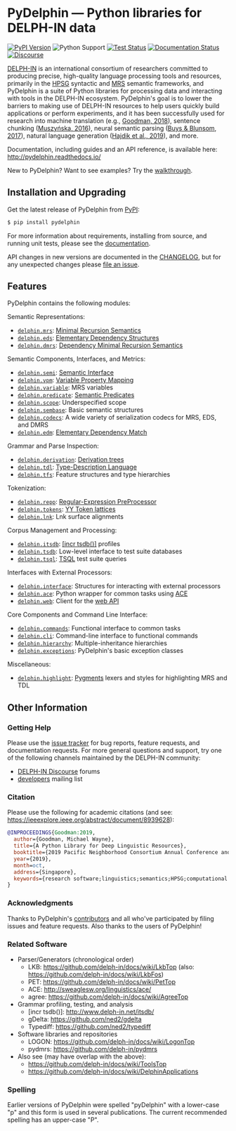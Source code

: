 # PyDelphin &mdash; Python libraries for DELPH-IN data

[![PyPI Version](https://img.shields.io/pypi/v/pydelphin.svg)](https://pypi.org/project/PyDelphin/)
![Python Support](https://img.shields.io/pypi/pyversions/pydelphin.svg)
[![Test Status](https://github.com/delph-in/pydelphin/actions/workflows/checks.yml/badge.svg)](https://github.com/delph-in/pydelphin/actions/workflows/checks.yml)
[![Documentation Status](https://readthedocs.org/projects/pydelphin/badge/?version=latest)](https://pydelphin.readthedocs.io/en/latest/?badge=latest)
[![Discourse](https://img.shields.io/badge/discourse-purple?logo=discourse)](https://delphinqa.ling.washington.edu/)

[DELPH-IN][] is an international consortium of researchers committed
to producing precise, high-quality language processing tools and
resources, primarily in the [HPSG][] syntactic and [MRS][] semantic
frameworks, and PyDelphin is a suite of Python libraries for
processing data and interacting with tools in the DELPH-IN
ecosystem. PyDelphin's goal is to lower the barriers to making use of
DELPH-IN resources to help users quickly build applications or perform
experiments, and it has been successfully used for research into
machine translation (e.g., [Goodman, 2018]), sentence chunking
([Muszyńska, 2016]), neural semantic parsing ([Buys & Blunsom, 2017]),
natural language generation ([Hajdik et al., 2019]), and more.

[DELPH-IN]: https://delph-in.github.io/docs/home/Home/
[HPSG]: https://en.wikipedia.org/wiki/Head-driven_phrase_structure_grammar
[MRS]: https://github.com/delph-in/docs/wiki/RmrsTop
[Goodman, 2018]: https://goodmami.org/static/goodman-dissertation.pdf
[Muszyńska, 2016]: https://www.aclweb.org/anthology/P16-3014
[Buys & Blunsom,  2017]: https://www.aclweb.org/anthology/P17-1112
[Hajdik et al., 2019]: https://www.aclweb.org/anthology/N19-1235

Documentation, including guides and an API reference, is available here:
http://pydelphin.readthedocs.io/

New to PyDelphin? Want to see examples? Try the
[walkthrough](https://pydelphin.readthedocs.io/en/latest/guides/walkthrough.html).

## Installation and Upgrading

Get the latest release of PyDelphin from [PyPI]:

```bash
$ pip install pydelphin
```

[PyPI]: https://pypi.python.org/pypi/PyDelphin

For more information about requirements, installing from source, and
running unit tests, please see the
[documentation](https://pydelphin.readthedocs.io/en/latest/guides/setup.html).

API changes in new versions are documented in the
[CHANGELOG](CHANGELOG.md), but for any unexpected changes please [file
an issue][issues].

[issues]: https://github.com/delph-in/pydelphin/issues/

## Features

PyDelphin contains the following modules:

Semantic Representations:
- [`delphin.mrs`]:  [Minimal Recursion Semantics](https://github.com/delph-in/docs/wiki/MrsRfc)
- [`delphin.eds`]:  [Elementary Dependency Structures](https://github.com/delph-in/docs/wiki/EdsTop)
- [`delphin.dmrs`]: [Dependency Minimal Recursion Semantics](https://github.com/delph-in/docs/wiki/RmrsDmrs)

Semantic Components, Interfaces, and Metrics:
- [`delphin.semi`]:      [Semantic Interface](https://github.com/delph-in/docs/wiki/SemiRfc)
- [`delphin.vpm`]:       [Variable Property Mapping](https://github.com/delph-in/docs/wiki/RmrsVpm)
- [`delphin.variable`]:  MRS variables
- [`delphin.predicate`]: [Semantic Predicates](https://github.com/delph-in/docs/wiki/PredicateRfc)
- [`delphin.scope`]:     Underspecified scope
- [`delphin.sembase`]:   Basic semantic structures
- [`delphin.codecs`]:    A wide variety of serialization codecs for MRS, EDS, and DMRS
- [`delphin.edm`]:       [Elementary Dependency Match](https://github.com/delph-in/docs/wiki/ElementaryDependencyMatch)

Grammar and Parse Inspection:
- [`delphin.derivation`]: [Derivation trees](https://github.com/delph-in/docs/wiki/ItsdbDerivations)
- [`delphin.tdl`]:        [Type-Description Language](https://github.com/delph-in/docs/wiki/TdlRfc)
- [`delphin.tfs`]:        Feature structures and type hierarchies

Tokenization:
- [`delphin.repp`]:   [Regular-Expression PreProcessor](https://github.com/delph-in/docs/wiki/ReppTop)
- [`delphin.tokens`]: [YY Token lattices](https://github.com/delph-in/docs/wiki/PetInput#yy-input-mode)
- [`delphin.lnk`]:    Lnk surface alignments

Corpus Management and Processing:
- [`delphin.itsdb`]: [\[incr tsdb()\]](https://github.com/delph-in/docs/wiki/ItsdbTop) profiles
- [`delphin.tsdb`]: Low-level interface to test suite databases
- [`delphin.tsql`]:  [TSQL](https://github.com/delph-in/docs/wiki/TsqlRfc) test suite queries

Interfaces with External Processors:
- [`delphin.interface`]: Structures for interacting with external processors
- [`delphin.ace`]:       Python wrapper for common tasks using [ACE](http://sweaglesw.org/linguistics/ace/)
- [`delphin.web`]:       Client for the [web API](https://github.com/delph-in/docs/wiki/ErgApi)

Core Components and Command Line Interface:
- [`delphin.commands`]:   Functional interface to common tasks
- [`delphin.cli`]:        Command-line interface to functional commands
- [`delphin.hierarchy`]:  Multiple-inheritance hierarchies
- [`delphin.exceptions`]: PyDelphin's basic exception classes

Miscellaneous:
- [`delphin.highlight`]: [Pygments](https://pygments.org/) lexers and styles for highlighting MRS and TDL


[`delphin.cli`]: https://pydelphin.readthedocs.io/en/latest/api/delphin.cli.html
[`delphin.codecs`]: https://pydelphin.readthedocs.io/en/latest/api/delphin.codecs.html
[`delphin.commands`]: https://pydelphin.readthedocs.io/en/latest/api/delphin.commands.html
[`delphin.derivation`]: https://pydelphin.readthedocs.io/en/latest/api/delphin.derivation.html
[`delphin.dmrs`]: https://pydelphin.readthedocs.io/en/latest/api/delphin.dmrs.html
[`delphin.edm`]: https://pydelphin.readthedocs.io/en/latest/api/delphin.edm.html
[`delphin.eds`]: https://pydelphin.readthedocs.io/en/latest/api/delphin.eds.html
[`delphin.exceptions`]: https://pydelphin.readthedocs.io/en/latest/api/delphin.exceptions.html
[`delphin.hierarchy`]: https://pydelphin.readthedocs.io/en/latest/api/delphin.hierarchy.html
[`delphin.highlight`]: https://pydelphin.readthedocs.io/en/latest/api/delphin.highlight.html
[`delphin.interface`]: https://pydelphin.readthedocs.io/en/latest/api/delphin.interface.html
[`delphin.ace`]: https://pydelphin.readthedocs.io/en/latest/api/delphin.ace.html
[`delphin.web`]: https://pydelphin.readthedocs.io/en/latest/api/delphin.web.html
[`delphin.tsdb`]: https://pydelphin.readthedocs.io/en/latest/api/delphin.tsdb.html
[`delphin.itsdb`]: https://pydelphin.readthedocs.io/en/latest/api/delphin.itsdb.html
[`delphin.lnk`]: https://pydelphin.readthedocs.io/en/latest/api/delphin.lnk.html
[`delphin.mrs`]: https://pydelphin.readthedocs.io/en/latest/api/delphin.mrs.html
[`delphin.predicate`]: https://pydelphin.readthedocs.io/en/latest/api/delphin.predicate.html
[`delphin.repp`]: https://pydelphin.readthedocs.io/en/latest/api/delphin.repp.html
[`delphin.scope`]: https://pydelphin.readthedocs.io/en/latest/api/delphin.scope.html
[`delphin.sembase`]: https://pydelphin.readthedocs.io/en/latest/api/delphin.sembase.html
[`delphin.semi`]: https://pydelphin.readthedocs.io/en/latest/api/delphin.semi.html
[`delphin.tdl`]: https://pydelphin.readthedocs.io/en/latest/api/delphin.tdl.html
[`delphin.tfs`]: https://pydelphin.readthedocs.io/en/latest/api/delphin.tfs.html
[`delphin.tokens`]: https://pydelphin.readthedocs.io/en/latest/api/delphin.tokens.html
[`delphin.tsql`]: https://pydelphin.readthedocs.io/en/latest/api/delphin.tsql.html
[`delphin.variable`]: https://pydelphin.readthedocs.io/en/latest/api/delphin.variable.html
[`delphin.vpm`]: https://pydelphin.readthedocs.io/en/latest/api/delphin.vpm.html


## Other Information

### Getting Help

Please use the [issue tracker][issues] for bug reports, feature
requests, and documentation requests. For more general questions
and support, try one of the following channels maintained by the
DELPH-IN community:

- [DELPH-IN Discourse](https://delphinqa.ling.washington.edu/) forums
- [developers](http://lists.delph-in.net/mailman/listinfo/developers)
  mailing list

### Citation

Please use the following for academic citations (and see: https://ieeexplore.ieee.org/abstract/document/8939628):

```bibtex
@INPROCEEDINGS{Goodman:2019,
  author={Goodman, Michael Wayne},
  title={A Python Library for Deep Linguistic Resources},
  booktitle={2019 Pacific Neighborhood Consortium Annual Conference and Joint Meetings (PNC)},
  year={2019},
  month=oct,
  address={Singapore},
  keywords={research software;linguistics;semantics;HPSG;computational linguistics;natural language processing;open source software}
}
```

### Acknowledgments

Thanks to PyDelphin's
[contributors](https://github.com/delph-in/pydelphin/graphs/contributors)
and all who've participated by filing issues and feature
requests. Also thanks to the users of PyDelphin!

### Related Software

* Parser/Generators (chronological order)
  - LKB: https://github.com/delph-in/docs/wiki/LkbTop (also: https://github.com/delph-in/docs/wiki/LkbFos)
  - PET: https://github.com/delph-in/docs/wiki/PetTop
  - ACE: http://sweaglesw.org/linguistics/ace/
  - agree: https://github.com/delph-in/docs/wiki/AgreeTop
* Grammar profiling, testing, and analysis
  - \[incr tsdb()\]: http://www.delph-in.net/itsdb/
  - gDelta: https://github.com/ned2/gdelta
  - Typediff: https://github.com/ned2/typediff
* Software libraries and repositories
  - LOGON: https://github.com/delph-in/docs/wiki/LogonTop
  - pydmrs: https://github.com/delph-in/pydmrs
* Also see (may have overlap with the above):
  - https://github.com/delph-in/docs/wiki/ToolsTop
  - https://github.com/delph-in/docs/wiki/DelphinApplications

### Spelling

Earlier versions of PyDelphin were spelled "pyDelphin" with a
lower-case "p" and this form is used in several publications. The
current recommended spelling has an upper-case "P".
